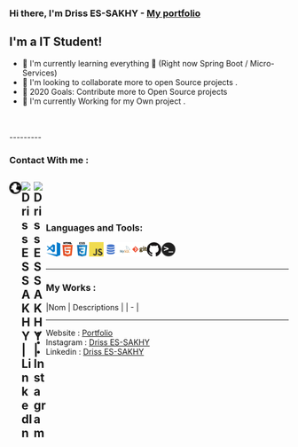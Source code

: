 ### Hi there, I'm Driss ES-SAKHY -  [My portfolio](https://drissessakhy.github.io/me/)


## I'm a IT Student! 

- 🎯 I'm currently learning everything 🤣 (Right now Spring Boot / Micro-Services)
- 🧩 I'm looking to collaborate more to open Source projects . 
- 🥅 2020 Goals: Contribute more to Open Source projects
- 📌 I'm currently Working for my Own project .
<br />
<br />
---------

### Contact With me :

 [<img align="left" alt="DrissESSAKHY.com" width="22px" src="https://raw.githubusercontent.com/iconic/open-iconic/master/svg/globe.svg" />](https://drissessakhy.github.io/me/) 
 [<img align="left" alt="DrissESSAKHY | LinkedIn" width="22px" src="https://cdn.jsdelivr.net/npm/simple-icons@v3/icons/linkedin.svg" />](https://www.linkedin.com/in/driss-es-sakhy-5b831b13b/) 
[<img align="left" alt="DrissESSAKHY | Instagram" width="22px" src="https://cdn.jsdelivr.net/npm/simple-icons@v3/icons/instagram.svg" />](https://www.instagram.com/driss_es_sakhy/)
<br />
<br />
---------

### Languages and Tools:

 <img align="left" alt="Visual Studio Code" width="26px" src="https://raw.githubusercontent.com/github/explore/80688e429a7d4ef2fca1e82350fe8e3517d3494d/topics/visual-studio-code/visual-studio-code.png" /> 
 <img align="left" alt="HTML5" width="26px" src="https://raw.githubusercontent.com/github/explore/80688e429a7d4ef2fca1e82350fe8e3517d3494d/topics/html/html.png" />   
 <img align="left" alt="CSS3" width="26px" src="https://raw.githubusercontent.com/github/explore/80688e429a7d4ef2fca1e82350fe8e3517d3494d/topics/css/css.png" /> 
 
 <img align="left" alt="JavaScript" width="26px" src="https://raw.githubusercontent.com/github/explore/80688e429a7d4ef2fca1e82350fe8e3517d3494d/topics/javascript/javascript.png" /> 
   
 <img align="left" alt="SQL" width="26px" src="https://raw.githubusercontent.com/github/explore/80688e429a7d4ef2fca1e82350fe8e3517d3494d/topics/sql/sql.png" />   
 <img align="left" alt="MySQL" width="26px" src="https://raw.githubusercontent.com/github/explore/80688e429a7d4ef2fca1e82350fe8e3517d3494d/topics/mysql/mysql.png" />   
 
 <img align="left" alt="Git" width="26px" src="https://raw.githubusercontent.com/github/explore/80688e429a7d4ef2fca1e82350fe8e3517d3494d/topics/git/git.png" /> 
 <img align="left" alt="GitHub" width="26px" src="https://raw.githubusercontent.com/github/explore/78df643247d429f6cc873026c0622819ad797942/topics/github/github.png" /> 
 <img align="left" alt="HTML5" width="26px" src="https://raw.githubusercontent.com/github/explore/80688e429a7d4ef2fca1e82350fe8e3517d3494d/topics/terminal/terminal.png" /> 

<br />
<br />

-------
### My Works :

|Nom | Descriptions |
|    -              |
 


-------

* Website : [Portfolio](https://drissessakhy.github.io/me/)
* Instagram : [Driss ES-SAKHY ](https://www.instagram.com/driss_es_sakhy/)
 * Linkedin : [Driss ES-SAKHY](https://www.linkedin.com/in/driss-es-sakhy-5b831b13b/)



